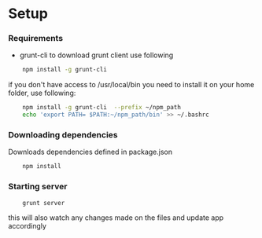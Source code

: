 # Setup
### Requirements
* grunt-cli
to download grunt client use following
```bash
	npm install -g grunt-cli 
```
if you don't have access to /usr/local/bin you need to install it on your home folder, use following:
```bash 
	npm install -g grunt-cli  --prefix ~/npm_path
	echo 'export PATH= $PATH:~/npm_path/bin' >> ~/.bashrc
```

### Downloading dependencies
Downloads dependencies defined in package.json
``` bash
	npm install
```

### Starting server
``` bash
	grunt server
```
this will also watch any changes made on the files and update app accordingly 

